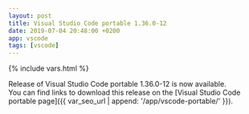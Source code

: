 ```yaml
---
layout: post
title: Visual Studio Code portable 1.36.0-12
date: 2019-07-04 20:48:00 +0200
app: vscode
tags: [vscode]
---
```

{% include vars.html %}

Release of Visual Studio Code portable 1.36.0-12 is now available.<br />
You can find links to download this release on the [Visual Studio Code portable page]({{ var_seo_url | append: '/app/vscode-portable/' }}).